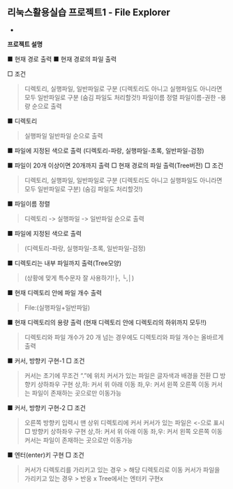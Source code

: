 ## 리눅스활용실습 프로젝트1 - File Explorer
-

**프로젝트 설명**


■ 현재 경로 출력
■ 현재 경로의 파일 출력

□ 조건
>디렉토리, 실행파일, 일반파일로 구분 (디렉토리도 아니고 실행파일도 아니라면 모두 일반파일로 구분
>(숨김 파일도 처리할것!)
> 파일이름 정렬
>파일이름-권한 -용량 순으로 출력

■ 디렉토리
>실행파일
>일반파일 순으로 출력

■ 파일에 지정된 색으로 출력 (디렉토리-파랑, 실행파일-초록, 일반파일-검정)

■ 파일이 20개 이상이면 20개까지 출력
□ 현재 경로의 파일 출력(Tree버전)
□ 조건
> 디렉토리, 실행파일, 일반파일로 구분 (디렉토리도 아니고 실행파일도 아니라면 모두 일반파일로 구분)
> (숨김 파일도 처리할것!)

■ 파일이름 정렬
> 디렉토리 -> 실행파일 -> 일반파일 순으로 출력

■ 파일에 지정된 색으로 출력 
>(디렉토리-파랑, 실행파일-초록, 일반파일-검정)

■ 디렉토리는 내부 파일까지 출력(Tree모양)
>(상황에 맞게 특수문자 잘 사용하기!├, └,│)

■ 현재 디렉토리 안에 파일 개수 출력
>File:(실행파일+일반파일)

■ 현재 디렉토리의 용량 출력 (현재 디렉토리 안에 디렉토리의 하위까지 모두!!)
>디렉토리와 파일 개수가 20 개 넘는 경우에도 디렉토리와 파일 개수는 올바르게 출력

■ 커서, 방향키 구현-1
□ 조건
> 커서는 초기에 무조건 “.”에 위치
> 커서가 있는 파일은 글자색과 배경을 전환
□ 방향키 상하좌우 구현
> 상,하: 커서 위 아래 이동
> 좌,우: 커서 왼쪽 오른쪽 이동
> 커서는 파일이 존재하는 곳으로만 이동가능

■ 커서, 방향키 구현-2
□ 조건
> 오른쪽 방향키 입력시 맨 상위 디렉토리에 커서
> 커서가 있는 파일은 <-으로 표시
□ 방향키 상하좌우 구현
> 상,하: 커서 위 아래 이동
> 좌,우: 커서 왼쪽 오른쪽 이동
> 커서는 파일이 존재하는 곳으로만 이동가능

■ 엔터(enter)키 구현
□ 조건
> 커서가 디렉토리를 가리키고 있는 경우 > 해당 디렉토리로 이동
> 커서가 파일을 가리키고 있는 경우 > 반응 x
> Tree에서는 엔터키 구현x
